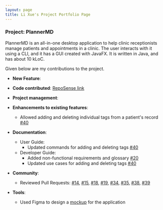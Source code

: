 ```yaml
---
layout: page
title: Li Xue's Project Portfolio Page
---
```


### Project: PlannerMD

PlannerMD is an all-in-one desktop application to help clinic receptionists manage patients and appointments in a clinic. The user interacts with it using a CLI, and it has a GUI created with JavaFX. It is written in Java, and has about 10 kLoC.

Given below are my contributions to the project.

* **New Feature**:

* **Code contributed**: [RepoSense link]()

* **Project management**:

* **Enhancements to existing features**:
  * Allowed adding and deleting individual tags from a patient's record [\#40](https://github.com/AY2122S1-CS2103T-T11-3/tp/pull/40)

* **Documentation**:
    * User Guide:
      * Updated commands for adding and deleting tags [\#40](https://github.com/AY2122S1-CS2103T-T11-3/tp/pull/40)
    * Developer Guide:
      * Added non-functional requirements and glossary [\#20](https://github.com/AY2122S1-CS2103T-T11-3/tp/pull/20)
      * Updated use cases for adding and deleting tags [\#40](https://github.com/AY2122S1-CS2103T-T11-3/tp/pull/40)

* **Community**:
  * Reviewed Pull Requests: 
  [\#14](https://github.com/AY2122S1-CS2103T-T11-3/tp/pull/14),
  [\#15](https://github.com/AY2122S1-CS2103T-T11-3/tp/pull/15),
  [\#18](https://github.com/AY2122S1-CS2103T-T11-3/tp/pull/18),
  [\#19](https://github.com/AY2122S1-CS2103T-T11-3/tp/pull/19),
  [\#34](https://github.com/AY2122S1-CS2103T-T11-3/tp/pull/34),
  [\#35](https://github.com/AY2122S1-CS2103T-T11-3/tp/pull/35),
  [\#38](https://github.com/AY2122S1-CS2103T-T11-3/tp/pull/38),
  [\#39](https://github.com/AY2122S1-CS2103T-T11-3/tp/pull/39)

* **Tools**:
    * Used Figma to design a [mockup](https://www.figma.com/file/LA0OQ6FUXr87X3lZMcs15E/CS2103T-tP?node-id=0%3A1) for the application
